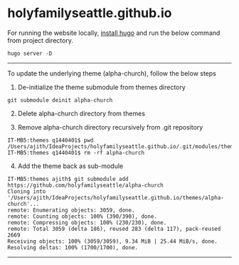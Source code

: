 # holyfamilyseattle.github.io


For running the website locally, [install hugo](https://gohugo.io/getting-started/installing/) and run the below command from project directory.

`hugo server -D `

---

To update the underlying theme (alpha-church), follow the below steps

1. De-initialize the theme submodule from themes directory

`git submodule deinit alpha-church`

2. Delete alpha-church directory from themes

3. Remove alpha-church directory recursively from .git repository

```
IT-MB5:themes q1440401$ pwd
/Users/ajith/IdeaProjects/holyfamilyseattle.github.io/.git/modules/themes
IT-MB5:themes q1440401$ rm -rf alpha-church
```

4. Add the theme back as sub-module

```
IT-MB5:themes ajith$ git submodule add https://github.com/holyfamilyseattle/alpha-church
Cloning into '/Users/ajith/IdeaProjects/holyfamilyseattle.github.io/themes/alpha-church'...
remote: Enumerating objects: 3059, done.
remote: Counting objects: 100% (390/390), done.
remote: Compressing objects: 100% (230/230), done.
remote: Total 3059 (delta 186), reused 283 (delta 117), pack-reused 2669
Receiving objects: 100% (3059/3059), 9.34 MiB | 25.44 MiB/s, done.
Resolving deltas: 100% (1700/1700), done.
```

---


